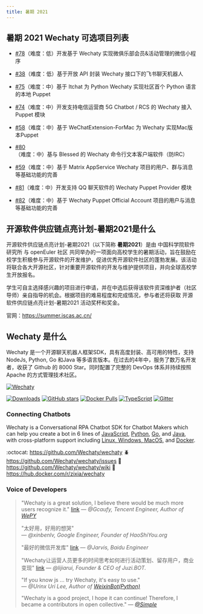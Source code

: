 ```yaml
---
title: 暑期 2021
---
```


## 暑期 2021 Wechaty 可选项目列表

- [#78](https://github.com/wechaty/summer-of-wechaty/issues/78)（难度：低）开发基于 Wechaty 实现微俱乐部会员&活动管理的微信小程序

- [#38](https://github.com/wechaty/summer-of-wechaty/issues/38)（难度：低）基于开放 API 封装 Wechaty 接口下的飞书聊天机器人

- [#75](https://github.com/wechaty/summer-of-wechaty/issues/75)（难度：中）基于 Itchat 为 Python Wechaty 实现社区首个 Python 语言的本地 Puppet

- [#74](https://github.com/wechaty/summer-of-wechaty/issues/74)（难度：中）开发支持电信运营商 5G Chatbot / RCS 的 Wechaty 接入 Puppet 模块

- [#58](https://github.com/wechaty/summer-of-wechaty/issues/58)（难度：中）基于 WeChatExtension-ForMac 为 Wechaty 实现Mac版本Puppet

- [#80](https://github.com/wechaty/summer-of-wechaty/issues/80)（难度：中）基与 Blessed 的 Wechaty 命令行文本客户端软件（防IRC）

- [#59](https://github.com/wechaty/summer-of-wechaty/issues/59)（难度：中）基于 Matrix AppService Wechaty 项目的用户、群与消息等基础功能的完善

- [#81](https://github.com/wechaty/summer-of-wechaty/issues/81)（难度：中）开发支持 QQ 聊天软件的 Wechaty Puppet Provider 模块

- [#82](https://github.com/wechaty/summer-of-wechaty/issues/82)（难度：中）基于 Wechaty Puppet Official Account 项目的用户与消息等基础功能的完善

## 开源软件供应链点亮计划-暑期2021是什么

开源软件供应链点亮计划-暑期2021（以下简称 **暑期2021**）是由 中国科学院软件研究所 与 openEuler 社区 共同举办的一项面向高校学生的暑期活动，旨在鼓励在校学生积极参与开源软件的开发维护，促进优秀开源软件社区的蓬勃发展。该活动将联合各大开源社区，针对重要开源软件的开发与维护提供项目，并向全球高校学生开放报名。

学生可自主选择感兴趣的项目进行申请，并在中选后获得该软件资深维护者（社区导师）亲自指导的机会。根据项目的难易程度和完成情况，参与者还将获取 开源软件供应链点亮计划-暑期2021 活动奖杯和奖金。

官网：<https://summer.iscas.ac.cn/>

## Wechaty 是什么

Wechaty 是一个开源聊天机器人框架SDK，具有高度封装、高可用的特性，支持NodeJs,  Python,  Go 和Java 等多语言版本。在过去的4年中，服务了数万名开发者，收获了 Github 的 8000 Star。同时配置了完整的 DevOps 体系并持续按照 Apache 的方式管理技术社区。

[![Wechaty](https://wechaty.github.io/wechaty/images/wechaty-logo-green-en.png)](https://github.com/wechaty/wechaty)

[![Downloads](https://img.shields.io/npm/dm/wechaty.svg?style=flat-square)](https://www.npmjs.com/package/wechaty)
[![GitHub stars](https://img.shields.io/github/stars/wechaty/wechaty.svg?label=github%20stars)](https://github.com/wechaty/wechaty)
[![Docker Pulls](https://img.shields.io/docker/pulls/zixia/wechaty.svg?maxAge=2592000)](https://hub.docker.com/r/zixia/wechaty/)
[![TypeScript](https://img.shields.io/badge/%3C%2F%3E-TypeScript-blue.svg)](https://www.typescriptlang.org/)
[![Gitter](https://badges.gitter.im/Chatie/wechaty.svg)](https://gitter.im/Chatie/wechaty?utm_source=badge&utm_medium=badge&utm_campaign=pr-badge)

### Connecting Chatbots

Wechaty is a Conversational RPA Chatbot SDK for Chatbot Makers which can help you create a bot in 6 lines of [JavaScript](https://GitHub.com/Wechaty/wechaty), [Python](https://GitHub.com/Wechaty/python-wechaty/), [Go](https://GitHub.com/Wechaty/go-wechaty/), and [Java](https://GitHub.com/Wechaty/java-wechaty/), with cross-platform support including [Linux, Windows, MacOS](https://github.com/wechaty/wechaty/actions?query=workflow%3ANPM), and [Docker](https://github.com/wechaty/wechaty/actions?query=workflow%3ADocker).

:octocat: <https://github.com/Wechaty/wechaty>
:beetle: <https://github.com/Wechaty/wechaty/issues>
:book: <https://github.com/Wechaty/wechaty/wiki>
:whale: <https://hub.docker.com/r/zixia/wechaty>

### Voice of Developers

> "Wechaty is a great solution, I believe there would be much more users recognize it." [link](https://github.com/Wechaty/wechaty/pull/310#issuecomment-285574472)
> &mdash; <cite>@Gcaufy, Tencent Engineer, Author of [WePY](https://github.com/Tencent/wepy)</cite>
>
> "太好用，好用的想哭"  
> &mdash; <cite>@xinbenlv, Google Engineer, Founder of HaoShiYou.org</cite>
>
> "最好的微信开发库" [link](http://weibo.com/3296245513/Ec4iNp9Ld?type=comment)
> &mdash; <cite>@Jarvis, Baidu Engineer</cite>
>
> "Wechaty让运营人员更多的时间思考如何进行活动策划、留存用户，商业变现" [link](http://mp.weixin.qq.com/s/dWHAj8XtiKG-1fIS5Og79g)
> &mdash; <cite>@lijiarui, Founder & CEO of Juzi.BOT.</cite>
>
> "If you know js ... try Wechaty, it's easy to use."  
> &mdash; <cite>@Urinx Uri Lee, Author of [WeixinBot(Python)](https://github.com/Urinx/WeixinBot)</cite>
>
> "Wechaty is a good project, I hope it can continue! Therefore, I became a contributors in open collective."
> &mdash; <cite>[@Simple](https://github.com/mrwhh)</cite>
